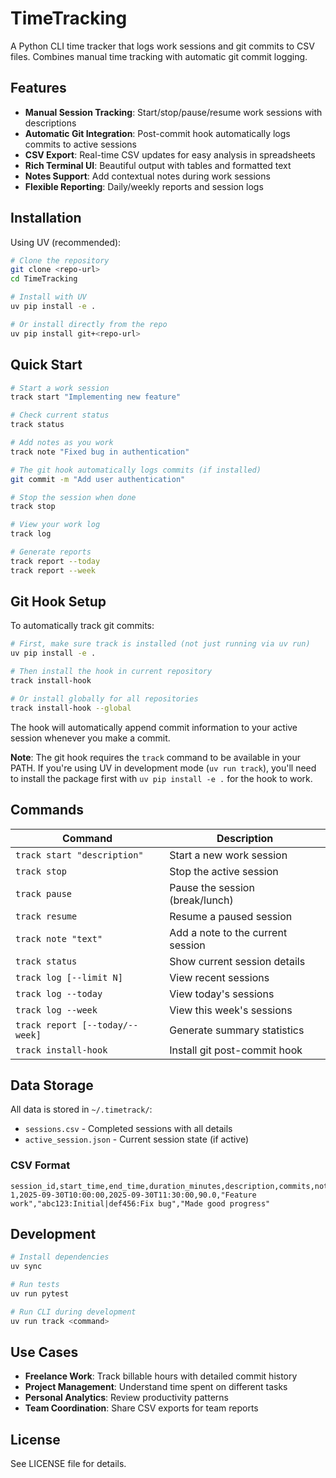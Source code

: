 # TimeTracking

A Python CLI time tracker that logs work sessions and git commits to CSV files. Combines manual time tracking with automatic git commit logging.

## Features

- **Manual Session Tracking**: Start/stop/pause/resume work sessions with descriptions
- **Automatic Git Integration**: Post-commit hook automatically logs commits to active sessions
- **CSV Export**: Real-time CSV updates for easy analysis in spreadsheets
- **Rich Terminal UI**: Beautiful output with tables and formatted text
- **Notes Support**: Add contextual notes during work sessions
- **Flexible Reporting**: Daily/weekly reports and session logs

## Installation

Using UV (recommended):

```bash
# Clone the repository
git clone <repo-url>
cd TimeTracking

# Install with UV
uv pip install -e .

# Or install directly from the repo
uv pip install git+<repo-url>
```

## Quick Start

```bash
# Start a work session
track start "Implementing new feature"

# Check current status
track status

# Add notes as you work
track note "Fixed bug in authentication"

# The git hook automatically logs commits (if installed)
git commit -m "Add user authentication"

# Stop the session when done
track stop

# View your work log
track log

# Generate reports
track report --today
track report --week
```

## Git Hook Setup

To automatically track git commits:

```bash
# First, make sure track is installed (not just running via uv run)
uv pip install -e .

# Then install the hook in current repository
track install-hook

# Or install globally for all repositories
track install-hook --global
```

The hook will automatically append commit information to your active session whenever you make a commit.

**Note**: The git hook requires the `track` command to be available in your PATH. If you're using UV in development mode (`uv run track`), you'll need to install the package first with `uv pip install -e .` for the hook to work.

## Commands

| Command | Description |
|---------|-------------|
| `track start "description"` | Start a new work session |
| `track stop` | Stop the active session |
| `track pause` | Pause the session (break/lunch) |
| `track resume` | Resume a paused session |
| `track note "text"` | Add a note to the current session |
| `track status` | Show current session details |
| `track log [--limit N]` | View recent sessions |
| `track log --today` | View today's sessions |
| `track log --week` | View this week's sessions |
| `track report [--today/--week]` | Generate summary statistics |
| `track install-hook` | Install git post-commit hook |

## Data Storage

All data is stored in `~/.timetrack/`:

- `sessions.csv` - Completed sessions with all details
- `active_session.json` - Current session state (if active)

### CSV Format

```csv
session_id,start_time,end_time,duration_minutes,description,commits,notes
1,2025-09-30T10:00:00,2025-09-30T11:30:00,90.0,"Feature work","abc123:Initial|def456:Fix bug","Made good progress"
```

## Development

```bash
# Install dependencies
uv sync

# Run tests
uv run pytest

# Run CLI during development
uv run track <command>
```

## Use Cases

- **Freelance Work**: Track billable hours with detailed commit history
- **Project Management**: Understand time spent on different tasks
- **Personal Analytics**: Review productivity patterns
- **Team Coordination**: Share CSV exports for team reports

## License

See LICENSE file for details.
